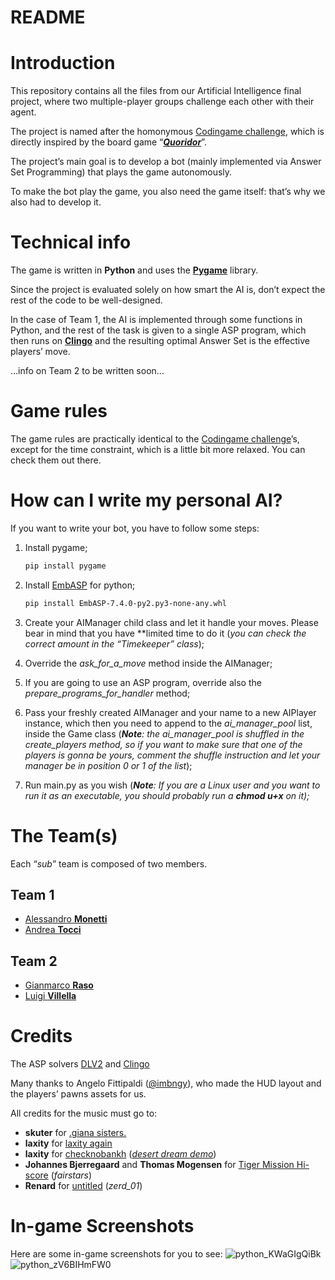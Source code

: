 # README

# Introduction

This repository contains all the files from our Artificial Intelligence final project, where two multiple-player groups challenge each other with their agent.

The project is named after the homonymous [Codingame challenge](https://www.notion.so/Readme-48f58f9165464fe8b9a83cf53fb059a1), which is directly inspired by the board game “*[**Quoridor**](https://it.wikipedia.org/wiki/Quoridor)*”. 

The project’s main goal is to develop a bot (mainly implemented via Answer Set Programming) that plays the game autonomously.

To make the bot play the game, you also need the game itself: that’s why we also had to develop it.

# Technical info

The game is written in **Python** and uses the [**Pygame**](https://www.pygame.org/) library.

Since the project is evaluated solely on how smart the AI is, don’t expect the rest of the code to be well-designed. 

In the case of Team 1, the AI is implemented through some functions in Python, and the rest of the task is given to a single ASP program, which then runs on [**Clingo**](https://potassco.org/clingo/) and the resulting optimal Answer Set is the effective players’ move.

…info on Team 2 to be written soon…

# Game rules

The game rules are practically identical to the [Codingame challenge](https://www.notion.so/Readme-48f58f9165464fe8b9a83cf53fb059a1)’s, except for the time constraint, which is a little bit more relaxed. You can check them out there.

# How can I write my personal AI?

If you want to write your bot, you have to follow some steps:

1. Install pygame;
    
    ```bash
    pip install pygame
    ```
    
2. Install [EmbASP](https://github.com/DeMaCS-UNICAL/EmbASP/releases/download/7.4.0/EmbASP-7.4.0-py2.py3-none-any.whl) for python;
    
    ```bash
    pip install EmbASP-7.4.0-py2.py3-none-any.whl
    ```
    
3. Create your AIManager child class and let it handle your moves. Please bear in mind that you have **limited time to do it (*you can check the correct amount in the “Timekeeper” class*);
4. Override the *ask_for_a_move* method inside the AIManager;
5. If you are going to use an ASP program, override also the *prepare_programs_for_handler* method;
6. Pass your freshly created AIManager and your name to a new AIPlayer instance, which then you need to append to the *ai_manager_pool* list, inside the Game class (***Note**: the ai_manager_pool is shuffled in the create_players method, so if you want to make sure that one of the players is gonna be yours, comment the shuffle instruction and let your manager be in position 0 or 1 of the list*);
7. Run main.py as you wish (***Note**: If you are a Linux user and you want to run it as an executable, you should probably run a **chmod u+x** on it);*

# The Team(s)

Each “*sub*” team is composed of two members.

## Team 1

- [Alessandro **Monetti**](https://github.com/ilveron)
- [Andrea **Tocci**](https://github.com/AndreaYpmY)

## Team 2

- [Gianmarco **Raso**](https://github.com/Giarco)
- [Luigi **Villella**](https://github.com/GiVill)

# Credits

The ASP solvers [DLV2](https://dlv.demacs.unical.it/home) and [Clingo](https://potassco.org/clingo/)

Many thanks to Angelo Fittipaldi ([@imbngy](https://github.com/imbngy)), who made the HUD layout and the players’ pawns assets for us.

All credits for the music must go to:

- **skuter** for [.giana sisters.](https://modarchive.org/index.php?request=view_by_moduleid&query=57367)
- **laxity** for [laxity again](https://modarchive.org/index.php?request=view_by_moduleid&query=85532)
- **************laxity************** for [checknobankh](https://demozoo.org/music/67817/) (*[desert dream demo](https://youtu.be/jziQBWQxvok?t=274)*)
- **Johannes Bjerregaard** and **Thomas Mogensen** for [Tiger Mission Hi-score](https://modarchive.org/index.php?request=view_by_moduleid&query=141569) (*fairstars*)
- **Renard** for [untitled](https://modarchive.org/index.php?request=view_by_moduleid&query=179148) (*zerd_01*)

# In-game Screenshots

Here are some in-game screenshots for you to see:
![python_KWaGIgQiBk](https://github.com/AndreaYpmY/GreatEscape/assets/85177113/55d4e26f-b5ea-4ee2-bd54-d2a76cb23812)
![python_zV6BIHmFW0](https://github.com/AndreaYpmY/GreatEscape/assets/85177113/dd96c759-60df-4790-b75e-d326077852f0)

